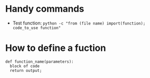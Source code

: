 # Handy commands
- Test function: `python -c "from (file name) import(function); code_to_use function"`

# How to define a fuction

```
def function_name(parameters):
  block of code
  return output;
```
